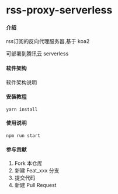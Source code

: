 # rss-proxy-serverless

#### 介绍

rss订阅的反向代理服务器,基于 koa2

可部署到腾讯云 serverless

#### 软件架构

软件架构说明

#### 安装教程

```shell
yarn install
```

#### 使用说明

```shell
npm run start
```

#### 参与贡献

1.  Fork 本仓库
2.  新建 Feat_xxx 分支
3.  提交代码
4.  新建 Pull Request
